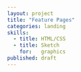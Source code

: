 ```yaml
---
layout: project
title: "Feature Pages"
categories: landing
skills:
  - title: HTML/CSS
  - title: Sketch
    for:   graphics
published: draft
---
```

